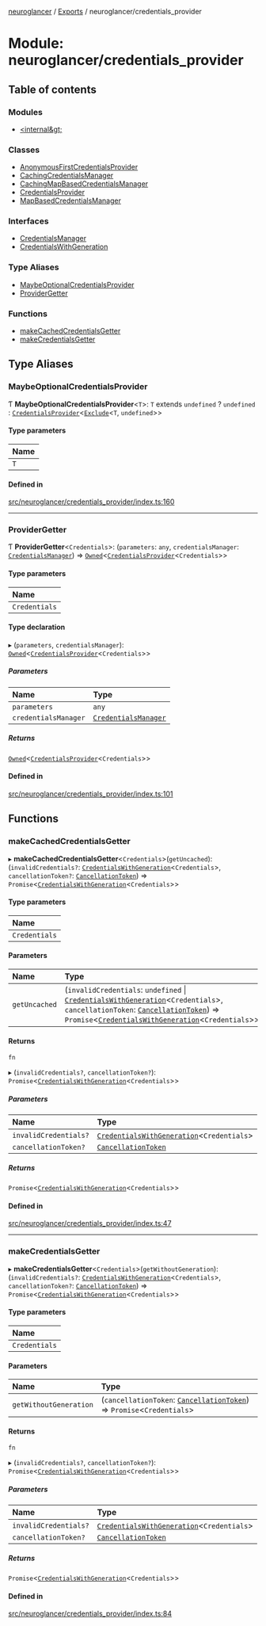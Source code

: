 [neuroglancer](../README.md) / [Exports](../modules.md) / neuroglancer/credentials\_provider

# Module: neuroglancer/credentials\_provider

## Table of contents

### Modules

- [&lt;internal\&gt;](neuroglancer_credentials_provider._internal_.md)

### Classes

- [AnonymousFirstCredentialsProvider](../classes/neuroglancer_credentials_provider.AnonymousFirstCredentialsProvider.md)
- [CachingCredentialsManager](../classes/neuroglancer_credentials_provider.CachingCredentialsManager.md)
- [CachingMapBasedCredentialsManager](../classes/neuroglancer_credentials_provider.CachingMapBasedCredentialsManager.md)
- [CredentialsProvider](../classes/neuroglancer_credentials_provider.CredentialsProvider.md)
- [MapBasedCredentialsManager](../classes/neuroglancer_credentials_provider.MapBasedCredentialsManager.md)

### Interfaces

- [CredentialsManager](../interfaces/neuroglancer_credentials_provider.CredentialsManager.md)
- [CredentialsWithGeneration](../interfaces/neuroglancer_credentials_provider.CredentialsWithGeneration.md)

### Type Aliases

- [MaybeOptionalCredentialsProvider](neuroglancer_credentials_provider.md#maybeoptionalcredentialsprovider)
- [ProviderGetter](neuroglancer_credentials_provider.md#providergetter)

### Functions

- [makeCachedCredentialsGetter](neuroglancer_credentials_provider.md#makecachedcredentialsgetter)
- [makeCredentialsGetter](neuroglancer_credentials_provider.md#makecredentialsgetter)

## Type Aliases

### MaybeOptionalCredentialsProvider

Ƭ **MaybeOptionalCredentialsProvider**<`T`\>: `T` extends `undefined` ? `undefined` : [`CredentialsProvider`](../classes/neuroglancer_credentials_provider.CredentialsProvider.md)<[`Exclude`](neuroglancer_credentials_provider._internal_.md#exclude)<`T`, `undefined`\>\>

#### Type parameters

| Name |
| :------ |
| `T` |

#### Defined in

[src/neuroglancer/credentials_provider/index.ts:160](https://github.com/ActiveBrainAtlas2/neuroglancer/blob/91617476/src/neuroglancer/credentials_provider/index.ts#L160)

___

### ProviderGetter

Ƭ **ProviderGetter**<`Credentials`\>: (`parameters`: `any`, `credentialsManager`: [`CredentialsManager`](../interfaces/neuroglancer_credentials_provider.CredentialsManager.md)) => [`Owned`](neuroglancer_util_disposable.md#owned)<[`CredentialsProvider`](../classes/neuroglancer_credentials_provider.CredentialsProvider.md)<`Credentials`\>\>

#### Type parameters

| Name |
| :------ |
| `Credentials` |

#### Type declaration

▸ (`parameters`, `credentialsManager`): [`Owned`](neuroglancer_util_disposable.md#owned)<[`CredentialsProvider`](../classes/neuroglancer_credentials_provider.CredentialsProvider.md)<`Credentials`\>\>

##### Parameters

| Name | Type |
| :------ | :------ |
| `parameters` | `any` |
| `credentialsManager` | [`CredentialsManager`](../interfaces/neuroglancer_credentials_provider.CredentialsManager.md) |

##### Returns

[`Owned`](neuroglancer_util_disposable.md#owned)<[`CredentialsProvider`](../classes/neuroglancer_credentials_provider.CredentialsProvider.md)<`Credentials`\>\>

#### Defined in

[src/neuroglancer/credentials_provider/index.ts:101](https://github.com/ActiveBrainAtlas2/neuroglancer/blob/91617476/src/neuroglancer/credentials_provider/index.ts#L101)

## Functions

### makeCachedCredentialsGetter

▸ **makeCachedCredentialsGetter**<`Credentials`\>(`getUncached`): (`invalidCredentials?`: [`CredentialsWithGeneration`](../interfaces/neuroglancer_credentials_provider.CredentialsWithGeneration.md)<`Credentials`\>, `cancellationToken?`: [`CancellationToken`](../interfaces/neuroglancer_util_cancellation.CancellationToken.md)) => `Promise`<[`CredentialsWithGeneration`](../interfaces/neuroglancer_credentials_provider.CredentialsWithGeneration.md)<`Credentials`\>\>

#### Type parameters

| Name |
| :------ |
| `Credentials` |

#### Parameters

| Name | Type |
| :------ | :------ |
| `getUncached` | (`invalidCredentials`: `undefined` \| [`CredentialsWithGeneration`](../interfaces/neuroglancer_credentials_provider.CredentialsWithGeneration.md)<`Credentials`\>, `cancellationToken`: [`CancellationToken`](../interfaces/neuroglancer_util_cancellation.CancellationToken.md)) => `Promise`<[`CredentialsWithGeneration`](../interfaces/neuroglancer_credentials_provider.CredentialsWithGeneration.md)<`Credentials`\>\> |

#### Returns

`fn`

▸ (`invalidCredentials?`, `cancellationToken?`): `Promise`<[`CredentialsWithGeneration`](../interfaces/neuroglancer_credentials_provider.CredentialsWithGeneration.md)<`Credentials`\>\>

##### Parameters

| Name | Type |
| :------ | :------ |
| `invalidCredentials?` | [`CredentialsWithGeneration`](../interfaces/neuroglancer_credentials_provider.CredentialsWithGeneration.md)<`Credentials`\> |
| `cancellationToken?` | [`CancellationToken`](../interfaces/neuroglancer_util_cancellation.CancellationToken.md) |

##### Returns

`Promise`<[`CredentialsWithGeneration`](../interfaces/neuroglancer_credentials_provider.CredentialsWithGeneration.md)<`Credentials`\>\>

#### Defined in

[src/neuroglancer/credentials_provider/index.ts:47](https://github.com/ActiveBrainAtlas2/neuroglancer/blob/91617476/src/neuroglancer/credentials_provider/index.ts#L47)

___

### makeCredentialsGetter

▸ **makeCredentialsGetter**<`Credentials`\>(`getWithoutGeneration`): (`invalidCredentials?`: [`CredentialsWithGeneration`](../interfaces/neuroglancer_credentials_provider.CredentialsWithGeneration.md)<`Credentials`\>, `cancellationToken?`: [`CancellationToken`](../interfaces/neuroglancer_util_cancellation.CancellationToken.md)) => `Promise`<[`CredentialsWithGeneration`](../interfaces/neuroglancer_credentials_provider.CredentialsWithGeneration.md)<`Credentials`\>\>

#### Type parameters

| Name |
| :------ |
| `Credentials` |

#### Parameters

| Name | Type |
| :------ | :------ |
| `getWithoutGeneration` | (`cancellationToken`: [`CancellationToken`](../interfaces/neuroglancer_util_cancellation.CancellationToken.md)) => `Promise`<`Credentials`\> |

#### Returns

`fn`

▸ (`invalidCredentials?`, `cancellationToken?`): `Promise`<[`CredentialsWithGeneration`](../interfaces/neuroglancer_credentials_provider.CredentialsWithGeneration.md)<`Credentials`\>\>

##### Parameters

| Name | Type |
| :------ | :------ |
| `invalidCredentials?` | [`CredentialsWithGeneration`](../interfaces/neuroglancer_credentials_provider.CredentialsWithGeneration.md)<`Credentials`\> |
| `cancellationToken?` | [`CancellationToken`](../interfaces/neuroglancer_util_cancellation.CancellationToken.md) |

##### Returns

`Promise`<[`CredentialsWithGeneration`](../interfaces/neuroglancer_credentials_provider.CredentialsWithGeneration.md)<`Credentials`\>\>

#### Defined in

[src/neuroglancer/credentials_provider/index.ts:84](https://github.com/ActiveBrainAtlas2/neuroglancer/blob/91617476/src/neuroglancer/credentials_provider/index.ts#L84)
